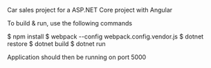 Car sales project for a ASP.NET Core project with Angular

To build & run, use the following commands

$ npm install
$ webpack --config webpack.config.vendor.js
$ dotnet restore
$ dotnet build
$ dotnet run

Application should then be running on port 5000